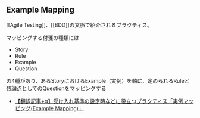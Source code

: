 ## Example Mapping

[[Agile Testing]]、[[BDD]]の文脈で紹介されるプラクティス。

マッピングする付箋の種類には
- Story
- Rule
- Example
- Question

の4種があり、あるStoryにおけるExample（実例）を軸に、定められるRuleと残論点としてのQuestionをマッピングする

- [【翻訳記事+α】受け入れ基準の設定時などに役立つプラクティス「実例マッピング(Example Mapping)」](https://nihonbuson.hatenadiary.jp/entry/ExampleMapping)